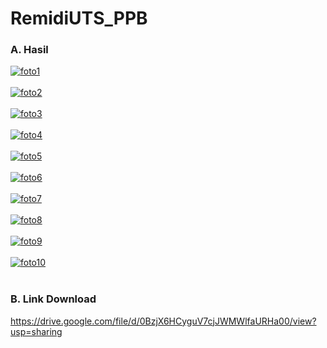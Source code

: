 # RemidiUTS_PPB

### A. Hasil
<a href='https://postimg.org/image/k40iyhxhn/' target='_blank'><img src='https://s17.postimg.org/k40iyhxhn/foto1.jpg' border='0' alt="foto1"/></a><br/><br/>
<a href='https://postimg.org/image/bzsetrb2j/' target='_blank'><img src='https://s17.postimg.org/bzsetrb2j/foto2.jpg' border='0' alt="foto2"/></a><br/><br/>
<a href='https://postimg.org/image/7f68etrd7/' target='_blank'><img src='https://s17.postimg.org/7f68etrd7/foto3.jpg' border='0' alt="foto3"/></a><br/><br/>
<a href='https://postimg.org/image/xovwbd2ob/' target='_blank'><img src='https://s17.postimg.org/xovwbd2ob/foto4.jpg' border='0' alt="foto4"/></a><br/><br/>
<a href='https://postimg.org/image/rp857phvv/' target='_blank'><img src='https://s17.postimg.org/rp857phvv/foto5.jpg' border='0' alt="foto5"/></a><br/><br/>
<a href='https://postimg.org/image/rqi314jpn/' target='_blank'><img src='https://s17.postimg.org/rqi314jpn/foto6.jpg' border='0' alt="foto6"/></a><br/><br/>
<a href='https://postimg.org/image/c6apal9l7/' target='_blank'><img src='https://s17.postimg.org/c6apal9l7/foto7.jpg' border='0' alt="foto7"/></a><br/><br/>
<a href='https://postimg.org/image/54croe5zf/' target='_blank'><img src='https://s17.postimg.org/54croe5zf/foto8.jpg' border='0' alt="foto8"/></a><br/><br/>
<a href='https://postimg.org/image/6koa6j8wb/' target='_blank'><img src='https://s17.postimg.org/6koa6j8wb/foto9.jpg' border='0' alt="foto9"/></a><br/><br/>
<a href='https://postimg.org/image/e1xhlqyff/' target='_blank'><img src='https://s17.postimg.org/e1xhlqyff/foto10.jpg' border='0' alt="foto10"/></a><br/><br/>

### B. Link Download
https://drive.google.com/file/d/0BzjX6HCyguV7cjJWMWlfaURHa00/view?usp=sharing
